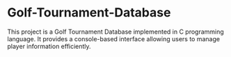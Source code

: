 # Golf-Tournament-Database
This project is a Golf Tournament Database implemented in C programming language. It provides a console-based interface allowing users to manage player information efficiently. 
